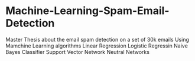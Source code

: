 # Machine-Learning-Spam-Email-Detection
Master Thesis about the email spam detection on a set of 30k emails
Using Mamchine Learning algorithms 
Linear Regression 
Logistic Regressin
Naive Bayes Classifier
Support Vector Network
Neutral Networks 
